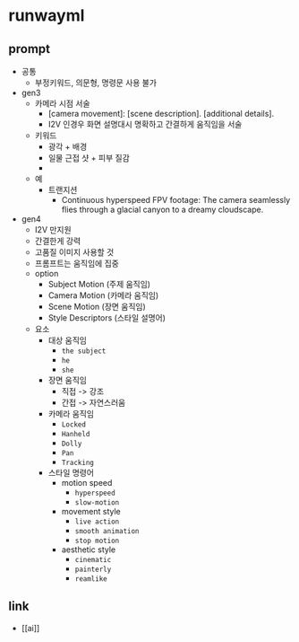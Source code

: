 # runwayml

## prompt
- 공통
  - 부정키워드, 의문형, 명령문 사용 불가
- gen3
  - 카메라 시점 서술
    - [camera movement]: [scene description]. [additional details].
    - I2V 인경우 화면 설명대시 명확하고 간결하게 움직임을 서술
  - 키워드
    - 광각 + 배경
    - 일물 근접 샷 + 피부 질감
    - 
  - 예
    - 트랜지션
      - Continuous hyperspeed FPV footage: The camera seamlessly flies through a glacial canyon to a dreamy cloudscape.
- gen4
  - I2V 만지원
  - 간결한게 강력
  - 고품질 이미지 사용할 것
  - 프롬프트는 움직임에 집중
  - option
    - Subject Motion (주제 움직임)
    - Camera Motion (카메라 움직임)
    - Scene Motion (장면 움직임)
    - Style Descriptors (스타일 설명어)
  - 요소
    - 대상 움직임
      - `the subject`
      - `he`
      - `she`
    - 장면 움직임
      - 직접 -> 강조
      - 간접 -> 자연스러움
    - 카메라 움직임
      - `Locked`
      - `Hanheld`
      - `Dolly`
      - `Pan`
      - `Tracking`
    - 스타일 명령어
      - motion speed
        - `hyperspeed`
        - `slow-motion` 
      - movement style
        - `live action`
        - `smooth animation`
        - `stop motion`
      - aesthetic style
        - `cinematic`
        - `painterly`
        - `reamlike`


## link
- [[ai]]
